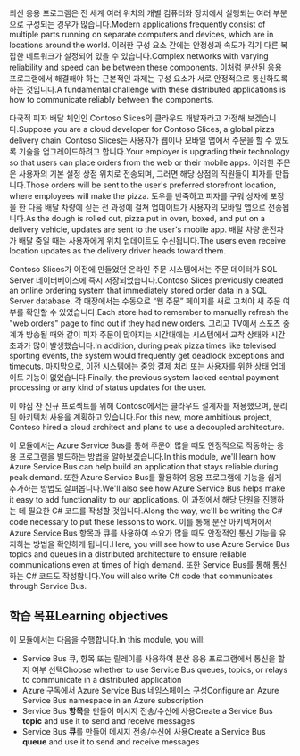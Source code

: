 <span data-ttu-id="59f0d-101">최신 응용 프로그램은 전 세계 여러 위치의 개별 컴퓨터와 장치에서 실행되는 여러 부분으로 구성되는 경우가 많습니다.</span><span class="sxs-lookup"><span data-stu-id="59f0d-101">Modern applications frequently consist of multiple parts running on separate computers and devices, which are in locations around the world.</span></span> <span data-ttu-id="59f0d-102">이러한 구성 요소 간에는 안정성과 속도가 각기 다른 복잡한 네트워크가 설정되어 있을 수 있습니다.</span><span class="sxs-lookup"><span data-stu-id="59f0d-102">Complex networks with varying reliability and speed can be between these components.</span></span> <span data-ttu-id="59f0d-103">이처럼 분산된 응용 프로그램에서 해결해야 하는 근본적인 과제는 구성 요소가 서로 안정적으로 통신하도록 하는 것입니다.</span><span class="sxs-lookup"><span data-stu-id="59f0d-103">A fundamental challenge with these distributed applications is how to communicate reliably between the components.</span></span>

<span data-ttu-id="59f0d-104">다국적 피자 배달 체인인 Contoso Slices의 클라우드 개발자라고 가정해 보겠습니다.</span><span class="sxs-lookup"><span data-stu-id="59f0d-104">Suppose you are a cloud developer for Contoso Slices, a global pizza delivery chain.</span></span> <span data-ttu-id="59f0d-105">Contoso Slices는 사용자가 웹이나 모바일 앱에서 주문을 할 수 있도록 기술을 업그레이드하려고 합니다.</span><span class="sxs-lookup"><span data-stu-id="59f0d-105">Your employer is upgrading their technology so that users can place orders from the web or their mobile apps.</span></span> <span data-ttu-id="59f0d-106">이러한 주문은 사용자의 기본 설정 상점 위치로 전송되며, 그러면 해당 상점의 직원들이 피자를 만듭니다.</span><span class="sxs-lookup"><span data-stu-id="59f0d-106">Those orders will be sent to the user's preferred storefront location, where employees will make the pizza.</span></span> <span data-ttu-id="59f0d-107">도우를 반죽하고 피자를 구워 상자에 포장을 한 다음 배달 차량에 싣는 전 과정에 걸쳐 업데이트가 사용자의 모바일 앱으로 전송됩니다.</span><span class="sxs-lookup"><span data-stu-id="59f0d-107">As the dough is rolled out, pizza put in oven, boxed, and put on a delivery vehicle, updates are sent to the user's mobile app.</span></span> <span data-ttu-id="59f0d-108">배달 차량 운전자가 배달 중일 때는 사용자에게 위치 업데이트도 수신됩니다.</span><span class="sxs-lookup"><span data-stu-id="59f0d-108">The users even receive location updates as the delivery driver heads toward them.</span></span> 

<span data-ttu-id="59f0d-109">Contoso Slices가 이전에 만들었던 온라인 주문 시스템에서는 주문 데이터가 SQL Server 데이터베이스에 즉시 저장되었습니다.</span><span class="sxs-lookup"><span data-stu-id="59f0d-109">Contoso Slices previously created an online ordering system that immediately stored order data in a SQL Server database.</span></span> <span data-ttu-id="59f0d-110">각 매장에서는 수동으로 “웹 주문” 페이지를 새로 고쳐야 새 주문 여부를 확인할 수 있었습니다.</span><span class="sxs-lookup"><span data-stu-id="59f0d-110">Each store had to remember to manually refresh the "web orders" page to find out if they had new orders.</span></span> <span data-ttu-id="59f0d-111">그리고 TV에서 스포츠 중계가 방송될 때와 같이 피자 주문이 많아지는 시간대에는 시스템에서 교착 상태와 시간 초과가 많이 발생했습니다.</span><span class="sxs-lookup"><span data-stu-id="59f0d-111">In addition, during peak pizza times like televised sporting events, the system would frequently get deadlock exceptions and timeouts.</span></span> <span data-ttu-id="59f0d-112">마지막으로, 이전 시스템에는 중앙 결제 처리 또는 사용자를 위한 상태 업데이트 기능이 없었습니다.</span><span class="sxs-lookup"><span data-stu-id="59f0d-112">Finally, the previous system lacked central payment processing or any kind of status updates for the user.</span></span>

<span data-ttu-id="59f0d-113">이 야심 찬 신규 프로젝트를 위해 Contoso에서는 클라우드 설계자를 채용했으며, 분리된 아키텍처 사용을 계획하고 있습니다.</span><span class="sxs-lookup"><span data-stu-id="59f0d-113">For this new, more ambitious project, Contoso hired a cloud architect and plans to use a decoupled architecture.</span></span> 

<span data-ttu-id="59f0d-114">이 모듈에서는 Azure Service Bus를 통해 주문이 많을 때도 안정적으로 작동하는 응용 프로그램을 빌드하는 방법을 알아보겠습니다.</span><span class="sxs-lookup"><span data-stu-id="59f0d-114">In this module, we'll learn how Azure Service Bus can help build an application that stays reliable during peak demand.</span></span> <span data-ttu-id="59f0d-115">또한 Azure Service Bus를 활용하여 응용 프로그램에 기능을 쉽게 추가하는 방법도 살펴봅니다.</span><span class="sxs-lookup"><span data-stu-id="59f0d-115">We'll also see how Azure Service Bus helps make it easy to add functionality to our applications.</span></span> <span data-ttu-id="59f0d-116">이 과정에서 해당 단원을 진행하는 데 필요한 C# 코드를 작성할 것입니다.</span><span class="sxs-lookup"><span data-stu-id="59f0d-116">Along the way, we'll be writing the C# code necessary to put these lessons to work.</span></span> <span data-ttu-id="59f0d-117">이를 통해 분산 아키텍처에서 Azure Service Bus 항목과 큐를 사용하여 수요가 많을 때도 안정적인 통신 기능을 유지하는 방법을 확인하게 됩니다.</span><span class="sxs-lookup"><span data-stu-id="59f0d-117">Here, you will see how to use Azure Service Bus topics and queues in a distributed architecture to ensure reliable communications even at times of high demand.</span></span> <span data-ttu-id="59f0d-118">또한 Service Bus를 통해 통신하는 C# 코드도 작성합니다.</span><span class="sxs-lookup"><span data-stu-id="59f0d-118">You will also write C# code that communicates through Service Bus.</span></span>

## <a name="learning-objectives"></a><span data-ttu-id="59f0d-119">학습 목표</span><span class="sxs-lookup"><span data-stu-id="59f0d-119">Learning objectives</span></span>

<span data-ttu-id="59f0d-120">이 모듈에서는 다음을 수행합니다.</span><span class="sxs-lookup"><span data-stu-id="59f0d-120">In this module, you will:</span></span>
- <span data-ttu-id="59f0d-121">Service Bus 큐, 항목 또는 릴레이를 사용하여 분산 응용 프로그램에서 통신을 할지 여부 선택</span><span class="sxs-lookup"><span data-stu-id="59f0d-121">Choose whether to use Service Bus queues, topics, or relays to communicate in a distributed application</span></span>
- <span data-ttu-id="59f0d-122">Azure 구독에서 Azure Service Bus 네임스페이스 구성</span><span class="sxs-lookup"><span data-stu-id="59f0d-122">Configure an Azure Service Bus namespace in an Azure subscription</span></span>
- <span data-ttu-id="59f0d-123">Service Bus **항목**을 만들어 메시지 전송/수신에 사용</span><span class="sxs-lookup"><span data-stu-id="59f0d-123">Create a Service Bus **topic** and use it to send and receive messages</span></span>
- <span data-ttu-id="59f0d-124">Service Bus **큐**를 만들어 메시지 전송/수신에 사용</span><span class="sxs-lookup"><span data-stu-id="59f0d-124">Create a Service Bus **queue** and use it to send and receive messages</span></span>
